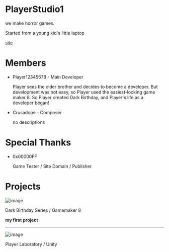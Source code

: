 # PlayerStudio1

we make horror games.

Started from a young kid's little laptop

[site](https://www.playerstudio1.com)

# Members

* Player12345678 - Main Developer

    Player sees the older brother and decides to become a developer.
    But development was not easy, so Player used the easiest-looking game maker 8.
    So Player created Dark Birthday, and Player's life as a developer began!

* Crusadope - Composer

  no descriptions

# Special Thanks

   * 0x00000FF
        
        Game Tester / Site Domain / Publisher

# Projects

![image](https://user-images.githubusercontent.com/81474787/117567972-73bc5600-b0f9-11eb-87d1-8e1e4481b5cd.png)

Dark Birthday Series / Gamemaker 8

**my first project**

---------------------------------------------------------------------------------------------------------------

![image](https://user-images.githubusercontent.com/81474787/117568107-c990fe00-b0f9-11eb-8458-f0852811826f.png)

Player Laboratory / Unity

